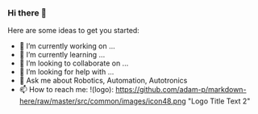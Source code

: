### Hi there 👋

Here are some ideas to get you started:

- 🔭 I’m currently working on ...
- 🌱 I’m currently learning ...
- 👯 I’m looking to collaborate on ...
- 🤔 I’m looking for help with ...
- 💬 Ask me about Robotics, Automation, Autotronics 
- 📫 How to reach me: 
!(logo): https://github.com/adam-p/markdown-here/raw/master/src/common/images/icon48.png "Logo Title Text 2"

